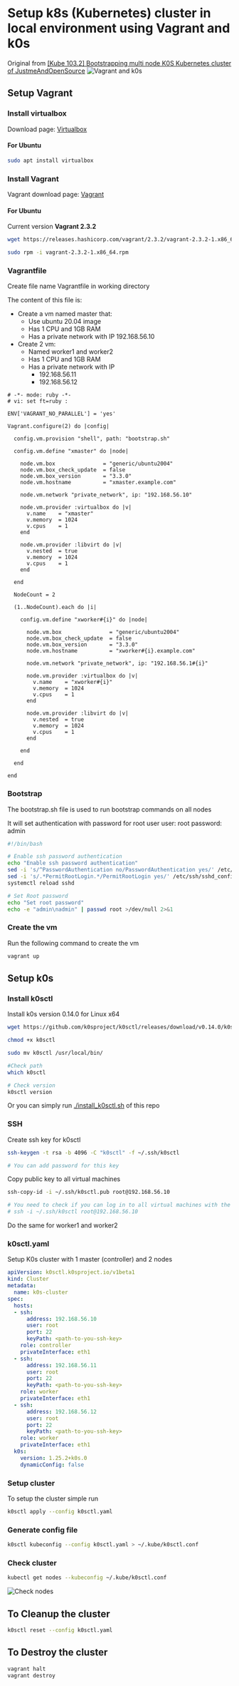 # Setup k8s (Kubernetes) cluster in local environment using Vagrant and k0s
Original from [[Kube 103.2]  Bootstrapping multi node K0S Kubernetes cluster of JustmeAndOpenSource](https://www.youtube.com/watch?v=5n67mohikjY&t=26s)
![Vagrant and k0s](./k8s_k0s_vagrant.png)

## Setup Vagrant
### Install virtualbox
Download page: [Virtualbox](https://www.virtualbox.org/wiki/Downloads)

#### For Ubuntu
```bash
sudo apt install virtualbox
```
### Install Vagrant
Vagrant download page: [Vagrant](https://developer.hashicorp.com/vagrant/downloads)

#### For Ubuntu
Current version **Vagrant 2.3.2**
```bash
wget https://releases.hashicorp.com/vagrant/2.3.2/vagrant-2.3.2-1.x86_64.rpm

sudo rpm -i vagrant-2.3.2-1.x86_64.rpm
```
### Vagrantfile
Create file name Vagrantfile in working directory

The content of this file is:
- Create a vm named master that:
    - Use ubuntu 20.04 image
    - Has 1 CPU and 1GB RAM
    - Has a private network with IP 192.168.56.10
- Create 2 vm:
    - Named worker1 and worker2
    - Has 1 CPU and 1GB RAM
    - Has a private network with IP
        - 192.168.56.11
        - 192.168.56.12
```
# -*- mode: ruby -*-
# vi: set ft=ruby :

ENV['VAGRANT_NO_PARALLEL'] = 'yes'

Vagrant.configure(2) do |config|

  config.vm.provision "shell", path: "bootstrap.sh"

  config.vm.define "xmaster" do |node|

    node.vm.box               = "generic/ubuntu2004"
    node.vm.box_check_update  = false
    node.vm.box_version       = "3.3.0"
    node.vm.hostname          = "xmaster.example.com"

    node.vm.network "private_network", ip: "192.168.56.10"

    node.vm.provider :virtualbox do |v|
      v.name    = "xmaster"
      v.memory  = 1024
      v.cpus    = 1
    end

    node.vm.provider :libvirt do |v|
      v.nested  = true
      v.memory  = 1024
      v.cpus    = 1
    end

  end

  NodeCount = 2

  (1..NodeCount).each do |i|

    config.vm.define "xworker#{i}" do |node|

      node.vm.box               = "generic/ubuntu2004"
      node.vm.box_check_update  = false
      node.vm.box_version       = "3.3.0"
      node.vm.hostname          = "xworker#{i}.example.com"

      node.vm.network "private_network", ip: "192.168.56.1#{i}"

      node.vm.provider :virtualbox do |v|
        v.name    = "xworker#{i}"
        v.memory  = 1024
        v.cpus    = 1
      end

      node.vm.provider :libvirt do |v|
        v.nested  = true
        v.memory  = 1024
        v.cpus    = 1
      end

    end

  end

end

```

### Bootstrap
The bootstrap.sh file is used to run bootstrap commands on all nodes

It will set authentication with password for root user 
user: root
password: admin

```bash
#!/bin/bash

# Enable ssh password authentication
echo "Enable ssh password authentication"
sed -i 's/^PasswordAuthentication no/PasswordAuthentication yes/' /etc/ssh/sshd_config
sed -i 's/.*PermitRootLogin.*/PermitRootLogin yes/' /etc/ssh/sshd_config
systemctl reload sshd

# Set Root password
echo "Set root password"
echo -e "admin\nadmin" | passwd root >/dev/null 2>&1
```

### Create the vm
Run the following command to create the vm
```bash
vagrant up
```

## Setup k0s
### Install k0sctl
Install k0s version 0.14.0 for Linux x64
```bash
wget https://github.com/k0sproject/k0sctl/releases/download/v0.14.0/k0sctl-linux-x64 -O k0sctl

chmod +x k0sctl

sudo mv k0sctl /usr/local/bin/

#Check path
which k0sctl

# Check version
k0sctl version
```

Or you can simply run [./install_k0sctl.sh](./install_k0sctl.sh) of this repo

### SSH
Create ssh key for k0sctl

```bash
ssh-keygen -t rsa -b 4096 -C "k0sctl" -f ~/.ssh/k0sctl

# You can add password for this key
```

Copy public key to all virtual machines
```bash
ssh-copy-id -i ~/.ssh/k0sctl.pub root@192.168.56.10

# You need to check if you can log in to all virtual machines with the ssh key
# ssh -i ~/.ssh/k0sctl root@192.168.56.10
```

Do the same for worker1 and worker2
### k0sctl.yaml

Setup K0s cluster with 1 master (controller) and 2 nodes

```yaml
apiVersion: k0sctl.k0sproject.io/v1beta1
kind: Cluster
metadata:
  name: k0s-cluster
spec:
  hosts:
  - ssh:
      address: 192.168.56.10
      user: root
      port: 22
      keyPath: <path-to-you-ssh-key>
    role: controller
    privateInterface: eth1
  - ssh:
      address: 192.168.56.11
      user: root
      port: 22
      keyPath: <path-to-you-ssh-key>
    role: worker
    privateInterface: eth1
  - ssh:
      address: 192.168.56.12
      user: root
      port: 22
      keyPath: <path-to-you-ssh-key>
    role: worker
    privateInterface: eth1
  k0s:
    version: 1.25.2+k0s.0
    dynamicConfig: false

```

### Setup cluster
To setup the cluster simple run 
```bash
k0sctl apply --config k0sctl.yaml
```

### Generate config file
```bash
k0sctl kubeconfig --config k0sctl.yaml > ~/.kube/k0sctl.conf
```

### Check cluster
```bash
kubectl get nodes --kubeconfig ~/.kube/k0sctl.conf
```

![Check nodes](./check_nodes.png)

## To Cleanup the cluster
```bash
k0sctl reset --config k0sctl.yaml
```

## To Destroy the cluster
```bash
vagrant halt
vagrant destroy
```
